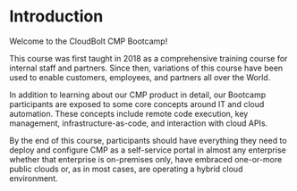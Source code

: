 # Introduction

Welcome to the CloudBolt CMP Bootcamp!

This course was first taught in 2018 as a comprehensive training course for internal staff and partners. Since then, variations of this course have been used to enable customers, employees, and partners all over the World.

In addition to learning about our CMP product in detail, our Bootcamp participants are exposed to some core concepts around IT and cloud automation. These concepts include remote code execution, key management, infrastructure-as-code, and interaction with cloud APIs.

By the end of this course, participants should have everything they need to deploy and configure CMP as a self-service portal in almost any enterprise whether that enterprise is on-premises only, have embraced one-or-more public clouds or, as in most cases, are operating a hybrid cloud environment.

